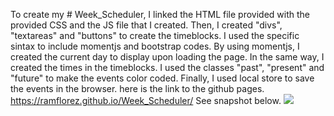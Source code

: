To create my # Week_Scheduler, I linked the HTML file provided with the provided CSS and the JS file that I created.
Then, I created "divs", "textareas" and "buttons" to create the timeblocks.
I used the specific sintax to include momentjs and bootstrap codes.
By using momentjs, I created the current day to display upon loading the page.
In the same way, I created the times in the timeblocks.
I used the classes "past", "present" and "future" to make the events color coded.
Finally, I used local store to save the events in the browser.
here is the link to the github pages.
https://ramflorez.github.io/Week_Scheduler/
See snapshot below.
<img src="wkschd.png">

